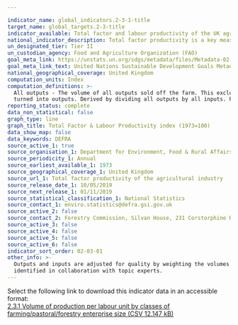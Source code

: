 ```yaml
---

indicator_name: global_indicators.2-3-1-title
target_name: global_targets.2-3-title
indicator_available: Total factor and labour productivity of the UK agriculture industry
national_indicator_description: Total factor productivity is a key measure of the economic performance of agriculture and an important driver of farm incomes. It represents how efficiently the agricultural industry uses the resources that are available to turn inputs into outputs.
un_designated_tier: Tier II
un_custodian_agency: Food and Agriculture Organization (FAO)
goal_meta_link: https://unstats.un.org/sdgs/metadata/files/Metadata-02-03-01.pdf
goal_meta_link_text: United Nations Sustainable Development Goals Metadata (PDF 4.0 MB)
national_geographical_coverage: United Kingdom
computation_units: Index
computation_definitions: >-
  All outputs - The volume of all outputs sold off the farm. This excludes transactions within the industry. All inputs - The volume of goods and services purchased and consumed. This excludes transactions within the industry. Total factor productivity - How efficiently all inputs are
  turned into outputs. Derived by dividing all outputs by all inputs. Partial productivity - How efficiently intermediate consumption, capital, labour or land is transformed into outputs. Derived by dividing all outputs by each factor.
reporting_status: complete
data_non_statistical: false
graph_type: line
graph_title: Total Factor & Labour Productivity index (1973=100)
data_show_map: false
data_keywords: DEFRA
source_active_1: true
source_organisation_1: Department for Environment, Food & Rural Affairs (Defra)
source_periodicity_1: Annual
source_earliest_available_1: 1973
source_geographical_coverage_1: United Kingdom
source_url_1: Total factor productivity of the agricultural industry
source_release_date_1: 10/05/2019
source_next_release_1: 01/11/2019
source_statistical_classification_1: National Statistics
source_contact_1: enviro.statistics@defra.gsi.gov.uk
source_active_2: false
source_contact_2: Forestry Commission, Silvan House, 231 Corstorphine Road, Edinb. EH12 7AT (0300 067 500)
source_active_3: false
source_active_4: false
source_active_5: false
source_active_6: false
indicator_sort_order: 02-03-01
other_info: >-
  Outputs and inputs are adjusted for quality by weighting the volumes by price. This indicator is being used as an approximation of the UN SDG Indicator. Where possible, we will work to identify or develop UK data to meet the global indicator specification. This indicator has not been
  identified in collaboration with topic experts.
---
```

Select the following link to download this indicator data in an accessible format:<br>[2.3.1 Volume of production per labour unit by classes of farming/pastoral/forestry enterprise size (CSV 12.147 kB)](https://sustainabledevelopment-uk.github.io/sdg-data/data/2-3-1.csv)